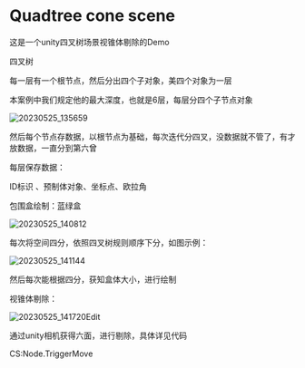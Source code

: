 # Quadtree cone scene
 这是一个unity四叉树场景视锥体剔除的Demo

四叉树

每一层有一个根节点，然后分出四个子对象，美四个对象为一层

本案例中我们规定他的最大深度，也就是6层，每层分四个子节点对象

![20230525_135659](C:\Users\27797\Pictures\Screenshots\20230525_135659.jpg)

然后每个节点存数据，以根节点为基础，每次迭代分四叉，没数据就不管了，有才放数据，一直分到第六曾

每层保存数据：

ID标识 、预制体对象、坐标点、欧拉角

包围盒绘制：蓝绿盒

![20230525_140812](C:\Users\27797\Pictures\Screenshots\20230525_140812.jpg)

每次将空间四分，依照四叉树规则顺序下分，如图示例：

![20230525_141144](D:\ApowerREC\20230525_141144.gif)

然后每次能根据四分，获知盒体大小，进行绘制

视锥体剔除：

![20230525_141720Edit](D:\ApowerREC\20230525_141720Edit.gif)

通过unity相机获得六面，进行剔除，具体详见代码

CS:Node.TriggerMove
